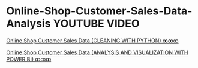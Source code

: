 # Online-Shop-Customer-Sales-Data-Analysis YOUTUBE VIDEO

[Online Shop Customer Sales Data (CLEANING WITH PYTHON) ꝏꝏꝏ](https://youtu.be/_djl7AI51FQ)


[Online Shop Customer Sales Data (ANALYSIS AND VISUALIZATION WITH POWER BI) ꝏꝏꝏ](https://youtu.be/YThecBGSjJg)
